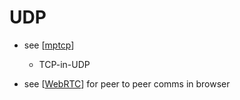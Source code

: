 UDP
===

* see [[mptcp]]
    * TCP-in-UDP

* see [[WebRTC]] for peer to peer comms in browser

[//begin]: # "Autogenerated link references for markdown compatibility"
[mptcp]: mptcp.md "MPTCP"
[WebRTC]: WebRTC.md "WebRTC"
[//end]: # "Autogenerated link references"